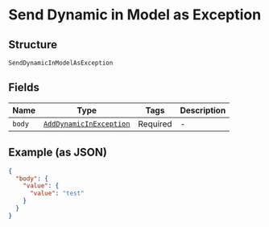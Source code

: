 
# Send Dynamic in Model as Exception

## Structure

`SendDynamicInModelAsException`

## Fields

| Name | Type | Tags | Description |
|  --- | --- | --- | --- |
| `body` | [`AddDynamicInException`](/doc/models/add-dynamic-in-exception.md) | Required | - |

## Example (as JSON)

```json
{
  "body": {
    "value": {
      "value": "test"
    }
  }
}
```

